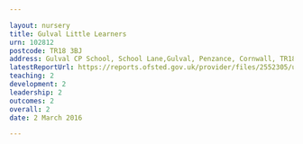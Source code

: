 ```yaml
---

layout: nursery
title: Gulval Little Learners
urn: 102812
postcode: TR18 3BJ
address: Gulval CP School, School Lane,Gulval, Penzance, Cornwall, TR18 3BJ
latestReportUrl: https://reports.ofsted.gov.uk/provider/files/2552305/urn/102812.pdf
teaching: 2
development: 2
leadership: 2
outcomes: 2
overall: 2
date: 2 March 2016

---
```

